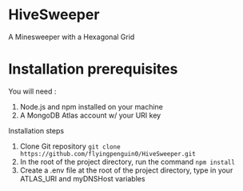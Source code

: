 # HiveSweeper
A Minesweeper with a Hexagonal Grid

# Installation prerequisites 
You will need : 
  1. Node.js and npm installed on your machine
  2. A MongoDB Atlas account w/ your URI key
 
 Installation steps
  1. Clone Git repository  `git clone https://github.com/flyingpenguin0/HiveSweeper.git`
  2. In the root of the project directory, run the command  `npm install`
  3. Create a .env file at the root of the project directory, type in your ATLAS_URI and myDNSHost variables
  
  
